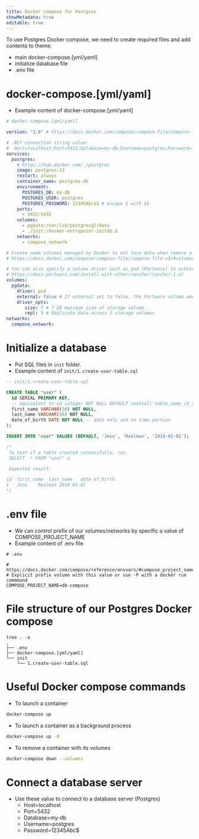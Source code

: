 ```yaml
---
title: Docker compose for Postgres
showMetadata: true
editable: true
---
```


To use Postgres Docker compose, we need to create required files and add contents to theme.
- main docker-compose.[yml/yaml]
- initialize database file
- .env file

# docker-compose.[yml/yaml]
- Example content of docker-compose.[yml/yaml]
```yml
# docker-compose.[yml/yaml]

version: "3.8" # https://docs.docker.com/compose/compose-file/compose-file-v3/

# .NET connection string value:
#  Host=localhost;Port=5432;Database=my-db;Username=postgres;Password=12345Abc$
services:
  postgres:
    # https://hub.docker.com/_/postgres
    image: postgres:13
    restart: always
    container_name: postgres-db
    environment:
      POSTGRES_DB: my-db
      POSTGRES_USER: postgres
      POSTGRES_PASSWORD: 12345Abc$$ # escape $ with $$
    ports:
      - 5432:5432
    volumes:
      - pgdata:/var/lib/postgresql/data
      - ./init:/docker-entrypoint-initdb.d
    networks:
      - compose_network

# Create name volumes managed by Docker to not lose data when remove a container
# https://docs.docker.com/compose/compose-file/compose-file-v3/#volumes

# You can also specify a volume driver such as pxd (Portworx) to achieve high performance read/write for container storage volumes.
# https://docs.portworx.com/install-with-other/rancher/rancher-1.x/
volumes:
  pgdata:
    driver: pxd
    external: false # If external set to false, the Portworx volume would be automactically created if the volume is not exist.
    driver_opts:
       size: 7 # 7 GB maximum size of storage volume
       repl: 3 # Replicate data across 3 storage volumes
networks:
  compose_network:
```

# Initialize a database
- Put SQL files in `init` folder.
- Example content of `init/1.create-user-table.sql`
```sql
-- init/1.create-user-table.sql

CREATE TABLE "user" (
  id SERIAL PRIMARY KEY,
  -- equivalent to id integer NOT NULL DEFAULT nextval('table_name_id_seq')
  first_name VARCHAR(50) NOT NULL,
  last_name VARCHAR(50) NOT NULL,
  date_of_birth DATE NOT NULL -- date only and no time portion
);

INSERT INTO "user" VALUES (DEFAULT, 'Jose', 'Realman', '2018-01-01');

/*
 To test if a table created successfully, run
 SELECT  * FROM "user" u

 Expected result:

id	first_name	last_name	date_of_birth
1	Jose	Realman	2018-01-01
*/
```

# .env file
- We can control prefix of our volumes/networks by specific a value of COMPOSE_PROJECT_NAME
- Example content of .env file
```
# .env

# https://docs.docker.com/compose/reference/envvars/#compose_project_name
# Explicit prefix volume with this value or use -P with a docker run commmand
COMPOSE_PROJECT_NAME=db-compose
```

# File structure of our Postgres Docker compose
```
tree . -a
.
├── .env
├── docker-compose.[yml/yaml]
└── init
    └── 1.create-user-table.sql
```

#  Useful Docker compose commands
- To launch a container
```sh
docker-compose up
```

- To launch a container as a background process
```sh
docker-compose up -d
```

- To remove a container with its volumes
```sh
docker-compose down --volumes
```

# Connect a database server
- Use these value to connect to a database server (Postgres)
  - Host=localhost
  - Port=5432
  - Database=my-db
  - Username=postgres
  - Password=12345Abc$
